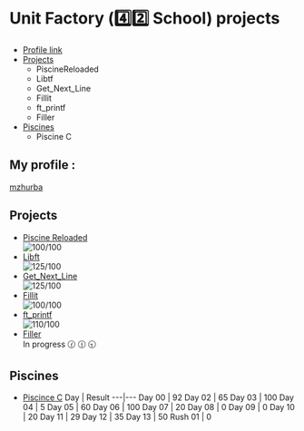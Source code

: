 # Unit Factory (:four::two: School) projects
* [Profile link](https://github.com/gloomikon/UnitFactory/#My-profile)
* [Projects](https://github.com/gloomikon/UnitFactory/#Projects)
	* PiscineReloaded
	* Libtf
	* Get_Next_Line
	* Fillit
	* ft_printf
	* Filler
* [Piscines](https://github.com/gloomikon/UnitFactory/#Piscines)
	* Piscine C
## My profile :  
[mzhurba](https://profile.intra.42.fr/users/mzhurba "mzhurba")  

## Projects

* [Piscine Reloaded](https://github.com/gloomikon/UnitFactory/tree/master/PiscineReloaded)  
![100/100](https://firebasestorage.googleapis.com/v0/b/project-6823619469149101723.appspot.com/o/100.png?alt=media&token=5b9abe26-16c9-4705-8052-19d74c8301b2 "100/100")
* [Libft](https://github.com/gloomikon/UnitFactory/tree/master/libft)  
![125/100](https://firebasestorage.googleapis.com/v0/b/project-6823619469149101723.appspot.com/o/125.png?alt=media&token=c10b24d1-aa28-4a2f-ae79-83ec6504837c "125/100")
* [Get_Next_Line](https://github.com/gloomikon/UnitFactory/tree/master/get_next_line)  
![125/100](https://firebasestorage.googleapis.com/v0/b/project-6823619469149101723.appspot.com/o/125.png?alt=media&token=c10b24d1-aa28-4a2f-ae79-83ec6504837c "125/100")
* [Fillit](https://github.com/gloomikon/UnitFactory/tree/master/fillit)  
![100/100](https://firebasestorage.googleapis.com/v0/b/project-6823619469149101723.appspot.com/o/100.png?alt=media&token=5b9abe26-16c9-4705-8052-19d74c8301b2 "100/100")
* [ft_printf](https://github.com/gloomikon/UnitFactory/tree/master/ft_printf)  
![110/100](https://firebasestorage.googleapis.com/v0/b/project-6823619469149101723.appspot.com/o/110.png?alt=media&token=89399bd9-1585-426c-a2f7-77894cf7a786 "110/100")
* [Filler](https://github.com/gloomikon/UnitFactory/tree/master/filler)  
In progress :clock130: :clock1230: :clock930:

## Piscines

* [Piscince C](https://github.com/gloomikon/UnitFactory/tree/master/PISCINE)
Day | Result
---|---
Day 00 | 92
Day 02 | 65
Day 03 | 100
Day 04 | 5
Day 05 | 60
Day 06 | 100
Day 07 | 20
Day 08 | 0
Day 09 | 0
Day 10 | 20
Day 11 | 29
Day 12 | 35
Day 13 | 50
Rush 01 | 0
